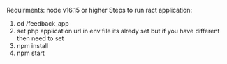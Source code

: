 Requirments:
    node v16.15 or higher
Steps to run ract application:
1. cd /feedback_app
2. set php application url in env file its alredy set but if you have different then need to set
3. npm install
4. npm start
   